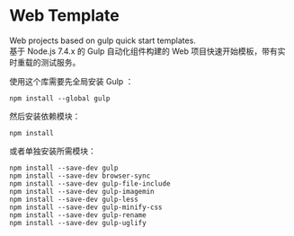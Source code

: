 # Web Template
Web projects based on gulp quick start templates.  
基于 Node.js 7.4.x 的 Gulp 自动化组件构建的 Web 项目快速开始模板，带有实时重载的测试服务。  


使用这个库需要先全局安装 Gulp ：  
```
npm install --global gulp
```

然后安装依赖模块：
```
npm install
```

或者单独安装所需模块：
```
npm install --save-dev gulp
npm install --save-dev browser-sync
npm install --save-dev gulp-file-include
npm install --save-dev gulp-imagemin
npm install --save-dev gulp-less
npm install --save-dev gulp-minify-css
npm install --save-dev gulp-rename
npm install --save-dev gulp-uglify
```

